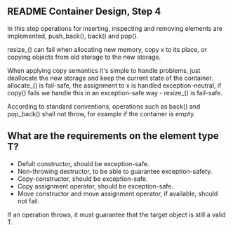 README Container Design, Step 4
-------------------------------
In this step operations for inserting, inspecting and removing elements are implemented, push_back(), back() and pop().

resize_() can fail when allocating new memory, copy x to its place, or copying objects from old storage to the new storage.

When applying copy semantics it's simple to handle problems, just deallocate the new storage and keep the current state of the container. allocate_() is fail-safe, the assignment to x is handled exception-neutral, if copy() fails we handle this in an exception-safe way - resize_() is fail-safe.

According to standard conventions, operations such as back() and pop_back() shall not throw, for example if the container is empty.

What are the requirements on the element type T?
------------------------------------------------

- Defult constructor, should be exception-safe.
- Non-throwing destructor, to be able to guarantee exception-safety.
- Copy-constructor, should be exception-safe.
- Copy assignment operator, should be exception-safe.
- Move constructor and move assignment operator, if available, should not fail.

If an operation throws, it must guarantee that the target object is still a valid T.